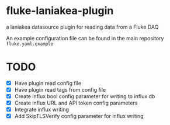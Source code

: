 # fluke-laniakea-plugin
a laniakea datasource plugin for reading data from a Fluke DAQ

An example configuration file can be found in the main repository `fluke.yaml.example`

# TODO
- [X] Have plugin read config file
- [X] Have plugin read tags from config file
- [X] Create influx bool config parameter for writing to influx db
- [X] Create influx URL and API token config parameters
- [X] Integrate influx writing
- [X] Add SkipTLSVerify config parameter for influx writing
